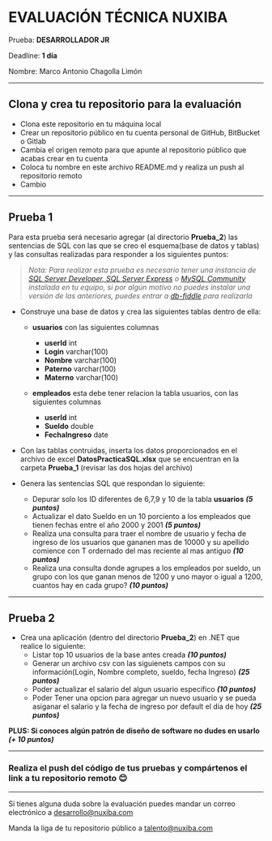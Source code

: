
# EVALUACIÓN TÉCNICA NUXIBA #

Prueba: **DESARROLLADOR JR**

Deadline: **1 día**

Nombre: Marco Antonio Chagolla Limón

------
## Clona y crea tu repositorio para la evaluación ##
* Clona este repositorio en tu máquina local
* Crear un repositorio público en tu cuenta personal de GitHub, BitBucket o Gitlab
* Cambia el origen remoto para que apunte al repositorio público que acabas crear en tu cuenta
* Coloca tu nombre en este archivo README.md y realiza un push al repositorio remoto
* Cambio
------

## Prueba 1 ##

Para esta prueba será necesario agregar (al directorio **Prueba_2**) las sentencias de SQL con las que se creo el esquema(base de datos y tablas) y las consultas realizadas para responder a los siguientes puntos:

> *Nota: Para realizar esta prueba es necesario tener una instancia de [SQL Server Developer, SQL Server Express](https://www.microsoft.com/es-mx/sql-server/sql-server-downloads) o [MySQL Community](https://dev.mysql.com/downloads/mysql/) instalada en tu equipo, si por algún motivo no puedes instalar una versión de las anteriores, puedes entrar a [db-fiddle](https://www.db-fiddle.com/) para realizarla*

* Construye una base de datos y crea las siguientes tablas dentro de ella:
	* **usuarios** con las siguientes columnas
		* **userId** int
		* **Login** varchar(100)
		* **Nombre** varchar(100)
		* **Paterno** varchar(100)
		* **Materno** varchar(100)

	* **empleados** esta debe tener relacion la tabla usuarios, con las siguientes columnas
		* **userId** int
		* **Sueldo** double
		* **FechaIngreso** date


		
* Con las tablas contruidas, inserta los datos proporcionados en el archivo de excel **DatosPracticaSQL.xlsx** que se encuentran en la carpeta **Prueba_1** (revisar las dos hojas del archivo)
* Genera las sentencias SQL que respondan lo siguiente:
	* Depurar solo los ID diferentes de 6,7,9 y 10  de la tabla  **usuarios** **_(5 puntos)_**
	* Actualizar el dato Sueldo en un 10 porciento a los empleados que tienen fechas entre el año 2000 y 2001 **_(5 puntos)_**
	* Realiza una consulta para traer el nombre de usuario y fecha de ingreso de los usuarios que gananen mas de 10000 y su apellido comience con 
	T ordernado del mas reciente al mas antiguo **_(10 puntos)_**
	* Realiza una consulta donde agrupes a los empleados por sueldo, un grupo con los que ganan menos de 1200 y uno mayor o igual a 1200, cuantos hay en cada grupo? **_(10 puntos)_**

------

## Prueba 2 ##
* Crea una aplicación (dentro del directorio **Prueba_2**) en .NET que realice lo siguiente:
	* Listar top 10 usuarios de la base antes creada **_(10 puntos)_**
	* Generar un archivo csv con las siguienets campos con su información(Login, Nombre completo, sueldo, fecha Ingreso)  **_(25 puntos)_**
	* Poder actualizar el salario del algun usuario especifico **_(10 puntos)_**
	* Poder Tener una opcion para agregar un nuevo usuario y se pueda asiganar el salario y la fecha de ingreso por default el dia de hoy **_(25 puntos)_**



**PLUS: Si conoces algún patrón de diseño de software no dudes en usarlo** **_(+ 10 puntos)_**

------

### Realiza el push del código de tus pruebas y compártenos el link a tu repositorio remoto 😊 

------
Si tienes alguna duda sobre la evaluación puedes mandar un correo electrónico a [desarrollo@nuxiba.com](mailto:desarrollo@nuxiba.com?subject=Dudas%20sobre%20evaluación%20técnica)

Manda la liga de tu repositorio público a [talento@nuxiba.com](mailto:talento@nuxiba.com?subject=[EvaluaciónDesarrollo]%20Este%20es%20mi%20repositorio)